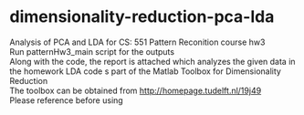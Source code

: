 # dimensionality-reduction-pca-lda  
Analysis of PCA and LDA for CS: 551 Pattern Reconition course hw3  
Run patternHw3_main script for the outputs  
Along with the code, the report is attached which analyzes the given data in the homework 
LDA code s part of the Matlab Toolbox for Dimensionality Reduction  
The toolbox can be obtained from http://homepage.tudelft.nl/19j49  
Please reference before using  
